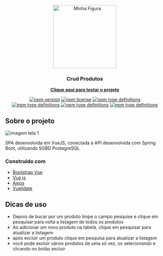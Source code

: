 <p align="center">
  <img src="https://upload.wikimedia.org/wikipedia/commons/9/95/Vue.js_Logo_2.svg"  width="200px" alt="Minha Figura">
</p>


<h3 align="center">Crud Produtos</h3>
<p align="center">
  <a href="https://app-crud-nine.vercel.app/"><strong>Clique aqui para testar o projeto</strong></a>
</p>
<div align="center">

  [![npm version](https://img.shields.io/badge/Java-ED8B00?style=for-the-badge&logo=java&logoColor=white)]()
  [![npm license](https://img.shields.io/badge/PostgreSQL-316192?style=for-the-badge&logo=postgresql&logoColor=white)]()
  [![npm type definitions](https://img.shields.io/badge/Spring-6DB33F?style=for-the-badge&logo=spring&logoColor=white)]()
  [![npm type definitions](https://img.shields.io/badge/Heroku-430098?style=for-the-badge&logo=heroku&logoColor=white)]()
  [![npm type definitions](https://img.shields.io/badge/JavaScript-F7DF1E?style=for-the-badge&logo=javascript&logoColor=black)]()
  [![npm type definitions](https://img.shields.io/badge/Vue.js-35495E?style=for-the-badge&logo=vuedotjs&logoColor=4FC08D)]()
  
</div>

## Sobre o projeto

![imagem tela 1](https://i.imgur.com/qR99CF6.png)

SPA desenvolvida em VueJS, conectada à API desenvolvida com Spring Boot, utilizando SGBD PostegreSQL

### Construido com

* [Bootstrap Vue](https://bootstrap-vue.org/)
* [Vue js](https://vuejs.org/)
* [Axios](https://axios-http.com/docs/intro)
* [Vuelidate](https://vuelidate.js.org/)

## Dicas de uso


* Depois de bucar por um produto limpe o campo pesquise e clique em pesquisar para volta a listagem de todos os produtos
* Ao adicionar um novo produto na tabela, clique em pesquisar para atualizar a listagem
* após excluir um produto clique em pesquisa para atualizar a listagem
* você pode excluir vários produtos de uma só vez, os selecionando e clicando no botão excluir
